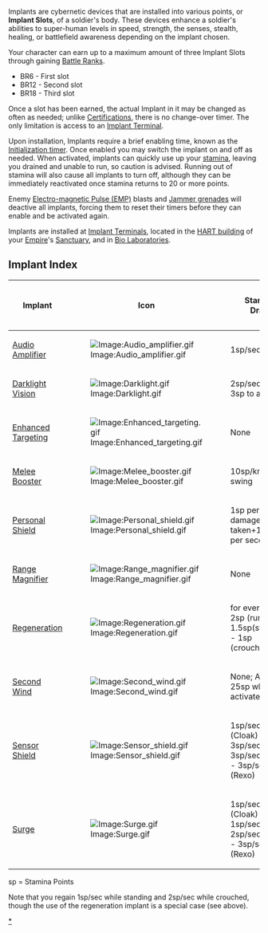 Implants are cybernetic devices that are installed into various points, or
**Implant Slots**, of a soldier's body. These devices enhance a soldier's
abilities to super-human levels in speed, strength, the senses, stealth,
healing, or battlefield awareness depending on the implant chosen.

Your character can earn up to a maximum amount of three Implant Slots through
gaining [Battle Ranks](../terminology/Battle_Rank.md).

- BR6 - First slot
- BR12 - Second slot
- BR18 - Third slot

Once a slot has been earned, the actual Implant in it may be changed as often as
needed; unlike [Certifications](../certifications/Certification.md), there is no
change-over timer. The only limitation is access to an
[Implant Terminal](../items/Implant_Terminal.md).

Upon installation, Implants require a brief enabling time, known as the
[Initialization timer](../items/Initialization_timer.md). Once enabled you may
switch the implant on and off as needed. When activated, implants can quickly
use up your [stamina](../terminology/Stamina.md), leaving you drained and unable
to run, so caution is advised. Running out of stamina will also cause all
implants to turn off, although they can be immediately reactivated once stamina
returns to 20 or more points.

Enemy [Electro-magnetic Pulse (EMP)](../commands/EMP.md) blasts and
[Jammer grenades](../weapons/Jammer_Grenade.md) will deactive all implants,
forcing them to reset their timers before they can enable and be activated
again.

Implants are installed at [Implant Terminals](../items/Implant_Terminal.md),
located in the [HART building](../locations/HART_building.md) of your
[Empire](../terminology/Empire.md)'s [Sanctuary](../locations/Sanctuary.md), and
in [Bio Laboratories](../locations/Bio_Laboratory.md).

## Implant Index

<table>
<thead>
<tr class="header">
<th><p>Implant</p></th>
<th><p>Icon</p></th>
<th><p>Stamina<br />
Drain</p></th>
<th><p>Initialization<br />
Timer (mm:ss)</p></th>
</tr>
</thead>
<tbody>
<tr class="odd">
<td><p><a href="Audio_Amplifier.md" title="wikilink">Audio Amplifier</a></p></td>
<td><figure>
<img src="Audio_amplifier.gif" title="Image:Audio_amplifier.gif" alt="Image:Audio_amplifier.gif" /><figcaption aria-hidden="true">Image:Audio_amplifier.gif</figcaption>
</figure></td>
<td><p>1sp/second</p></td>
<td><p>01:00</p></td>
</tr>
<tr class="even">
<td><p><a href="Darklight.md" title="wikilink">Darklight Vision</a></p></td>
<td><figure>
<img src="Darklight.gif" title="Image:Darklight.gif" alt="Image:Darklight.gif" /><figcaption aria-hidden="true">Image:Darklight.gif</figcaption>
</figure></td>
<td><p>2sp/second + 3sp to activate</p></td>
<td><p>01:00</p></td>
</tr>
<tr class="odd">
<td><p><a href="Enhanced_Targeting.md" title="wikilink">Enhanced Targeting</a></p></td>
<td><figure>
<img src="Enhanced_targeting.gif" title="Image:Enhanced_targeting.gif" alt="Image:Enhanced_targeting.gif" /><figcaption aria-hidden="true">Image:Enhanced_targeting.gif</figcaption>
</figure></td>
<td><p>None</p></td>
<td><p>01:00</p></td>
</tr>
<tr class="even">
<td><p><a href="Melee_Booster.md" title="wikilink">Melee Booster</a></p></td>
<td><figure>
<img src="Melee_booster.gif" title="Image:Melee_booster.gif" alt="Image:Melee_booster.gif" /><figcaption aria-hidden="true">Image:Melee_booster.gif</figcaption>
</figure></td>
<td><p>10sp/knife swing</p></td>
<td><p>02:00</p></td>
</tr>
<tr class="odd">
<td><p><a href="Personal_Shield.md" title="wikilink">Personal Shield</a></p></td>
<td><figure>
<img src="Personal_shield.gif" title="Image:Personal_shield.gif" alt="Image:Personal_shield.gif" /><figcaption aria-hidden="true">Image:Personal_shield.gif</figcaption>
</figure></td>
<td><p>1sp per damage point taken+1.7sp per second</p></td>
<td><p>02:00</p></td>
</tr>
<tr class="even">
<td><p><a href="Range_Magnifier.md" title="wikilink">Range Magnifier</a></p></td>
<td><figure>
<img src="Range_magnifier.gif" title="Image:Range_magnifier.gif" alt="Image:Range_magnifier.gif" /><figcaption aria-hidden="true">Image:Range_magnifier.gif</figcaption>
</figure></td>
<td><p>None</p></td>
<td><p>01:00</p></td>
</tr>
<tr class="odd">
<td><p><a href="Regeneration.md" title="wikilink">Regeneration</a></p></td>
<td><figure>
<img src="Regeneration.gif" title="Image:Regeneration.gif" alt="Image:Regeneration.gif" /><figcaption aria-hidden="true">Image:Regeneration.gif</figcaption>
</figure></td>
<td><p>for every 1hp: 2sp (running) - 1.5sp(standing) - 1sp (crouched)</p></td>
<td><p>02:00</p></td>
</tr>
<tr class="even">
<td><p><a href="Second_Wind.md" title="wikilink">Second Wind</a></p></td>
<td><figure>
<img src="Second_wind.gif" title="Image:Second_wind.gif" alt="Image:Second_wind.gif" /><figcaption aria-hidden="true">Image:Second_wind.gif</figcaption>
</figure></td>
<td><p>None; Adds 25sp when activated</p></td>
<td><p>03:10</p></td>
</tr>
<tr class="odd">
<td><p><a href="Sensor_Shield.md" title="wikilink">Sensor Shield</a></p></td>
<td><figure>
<img src="Sensor_shield.gif" title="Image:Sensor_shield.gif" alt="Image:Sensor_shield.gif" /><figcaption aria-hidden="true">Image:Sensor_shield.gif</figcaption>
</figure></td>
<td><p>1sp/sec (Cloak) - 3sp/sec (Std.) 3sp/sec (Agile) - 3sp/sec (Rexo)</p></td>
<td><p>01:30</p></td>
</tr>
<tr class="even">
<td><p><a href="Surge.md" title="wikilink">Surge</a></p></td>
<td><figure>
<img src="Surge.gif" title="Image:Surge.gif" alt="Image:Surge.gif" /><figcaption aria-hidden="true">Image:Surge.gif</figcaption>
</figure></td>
<td><p>1sp/sec (Cloak) - 1sp/sec (Std.) 2sp/sec (Agile) - 3sp/sec (Rexo)</p></td>
<td><p>01:30</p></td>
</tr>
</tbody>
</table>

sp = Stamina Points

Note that you regain 1sp/sec while standing and 2sp/sec while crouched, though
the use of the regeneration implant is a special case (see above).

[\*](category:Implants.md)

